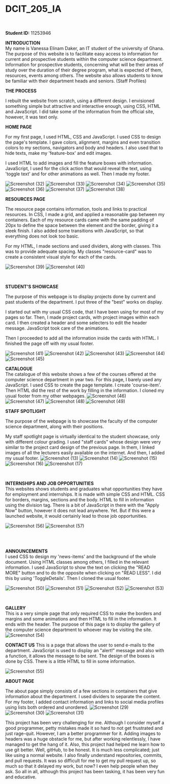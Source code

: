 # DCIT_205_IA
</br>

**Student ID:** 11253946
</br>

**INTRODUCTION** </br>
My name is Vanessa Elinam Daker, an IT student of the university of Ghana. The purpose of this website is to facilitate easy access to information for current and prospective students within the computer science department.
Information for prospective students, concerning what will be their areas of study over the duration of their degree program, what is expected of them, resources, events among others. The website also allows students to know be familiar with their department heads and seniors. (Staff Profiles)

**THE PROCESS** </br>

I rebuilt the website from scratch, using a different design. I envisioned something simple but attractive and interactive enough,
using CSS, HTML and JavaScript. I did take some of the information from the official site, however, it was text only.

**HOME PAGE** </br>

For my first page, I used HTML, CSS and JavaScript. I used CSS to design the page's template. I gave colors, alignment, margins and even transition colors to my sections, navigators and body and headers. I also used that to hide texts, make my 'feature-box' and edit images. </br>

I used HTML to add images and fill the feature boxes with information. JavaScript, I used for the click action that would reveal the text, using 'toggle text' and for other animations as well. Then I made my footer.

![Screenshot (32)](https://github.com/dakerv/11253946_DCIT205/assets/152215153/b52dc37b-90e6-427c-a139-2eacf1b8962c)
![Screenshot (33)](https://github.com/dakerv/11253946_DCIT205/assets/152215153/22e11276-4e49-436d-8648-c7359fde30a6)
![Screenshot (34)](https://github.com/dakerv/11253946_DCIT205/assets/152215153/e196417b-2508-45f6-ab06-1f1818d19090)
![Screenshot (35)](https://github.com/dakerv/11253946_DCIT205/assets/152215153/d1f8a70f-3be2-4a49-8f24-8b47966444c9)
![Screenshot (36)](https://github.com/dakerv/11253946_DCIT205/assets/152215153/6788025e-99fd-4efa-a818-bc617407296b)
![Screenshot (37)](https://github.com/dakerv/11253946_DCIT205/assets/152215153/e2e69afd-7a52-4620-827e-cf7f1b3637d8)
![Screenshot (38)](https://github.com/dakerv/11253946_DCIT205/assets/152215153/ff55cb4c-72b8-46ea-a8aa-530cb212148c)








**RESOURCES PAGE**</br>

The resource page contains information, tools and links to practical resources. In CSS, I made a grid, and applied a reasonable gap between my containers.
Each of my resource cards came with the same padding of 20px to define the space between the element and the border, giving it a sleek finish. I also added some transitions with JavaScript, so that everything does not look too basic.

For my HTML, I made sections and used dividers, along with classes. This was to provide adequate spacing. My classes "resource-card" was to create a consistent visual style for each of the cards.

![Screenshot (39)](https://github.com/dakerv/11253946_DCIT205/assets/152215153/71470ad0-d79b-4bdb-8fe8-9256fe223332)
![Screenshot (40)](https://github.com/dakerv/11253946_DCIT205/assets/152215153/542e1588-c09e-4913-a9aa-391bd2cd5883)


</br>

**STUDENT'S SHOWCASE**</br>

The purpose of this webpage is to display projects done by current and past students of the department. I put three of the "best" works on display.

I started out with my usual CSS code, that I have been using for most of my pages so far. Then, I made project cards, with project images within each card. I then created a header and some selecters to edit the header message. JavaScript took care of the animations.

Then I proceeded to add all the information inside the cards with HTML. I finished the page off with my usual footer.

![Screenshot (41)](https://github.com/dakerv/11253946_DCIT205/assets/152215153/53c0563c-83bc-4d07-ae01-f590fb64194d)
![Screenshot (42)](https://github.com/dakerv/11253946_DCIT205/assets/152215153/7c24031f-051a-4a9c-888a-fe2adb24d116)
![Screenshot (43)](https://github.com/dakerv/11253946_DCIT205/assets/152215153/0359c4b3-b95d-403e-9d6a-698211e012d9)
![Screenshot (44)](https://github.com/dakerv/11253946_DCIT205/assets/152215153/2c2ef696-8a2b-4bff-9886-e11d2755fd70)
![Screenshot (45)](https://github.com/dakerv/11253946_DCIT205/assets/152215153/d7657f00-8745-4042-99f5-85901338ad05)






**CATALOGUE** </br>
The catalogue of this website shows a few of the courses offered at the computer science department in year two. For this page, I barely used any JavaScript. I used CSS to create the page template. I create 'course-item'. Then HTML did the rest of the work by filling in the information. I cloned my usual footer from my other webpages.
![Screenshot (46)](https://github.com/dakerv/11253946_DCIT205/assets/152215153/bdebd6f6-492f-469f-88d2-a573656f09ba)
![Screenshot (47)](https://github.com/dakerv/11253946_DCIT205/assets/152215153/5970c97e-a2fe-4290-85a2-ab21bf64b127)
![Screenshot (48)](https://github.com/dakerv/11253946_DCIT205/assets/152215153/8b761bd8-e61a-4748-b06a-3820760ed801)
![Screenshot (49)](https://github.com/dakerv/11253946_DCIT205/assets/152215153/6777beca-fd47-4010-b575-ae719e53637b)





**STAFF SPOTLIGHT** </br>

The purpose of the webpage is to showcase the faculty of the computer science department, along with their positions. </br>

My staff spotlight page is virtually identical to the student showcase, only with different colour grading. I used "staff cards" whose design were very similar to the project card design of the previous page. In them, I linked images of all the lecturers easily available on the internet. And then, I added my usual footer.
![Screenshot (13)](https://github.com/dakerv/11253946_DCIT205/assets/152215153/59a247ec-4bb1-4220-b25a-bfd01f7207cb)
![Screenshot (14)](https://github.com/dakerv/11253946_DCIT205/assets/152215153/0b854913-d2f0-4b72-8541-71ac29ccc35e)
![Screenshot (15)](https://github.com/dakerv/11253946_DCIT205/assets/152215153/9a442187-c914-4780-b819-83ec9fff9ceb)
![Screenshot (16)](https://github.com/dakerv/11253946_DCIT205/assets/152215153/e6044106-6e0c-40bc-b828-9f850a0368d6)
![Screenshot (17)](https://github.com/dakerv/11253946_DCIT205/assets/152215153/f4ccf414-da42-4982-84c8-e62aa6be32e2)

</br>

**INTERNSHIPS AND JOB OPPORTUNITIES** </br>
This websites shows students and graduates what opportunities they have for employment and internships. It is made with simple CSS and HTML. CSS for borders, margins, sections and the body. HTML to fill in information using the division tag. There is a bit of JavaScript in there with the "Apply Now" button, however it does not lead anywhere. Yet. But if this were a launched website, it would certainly lead to those job opportunities.

![Screenshot (56)](https://github.com/dakerv/11253946_DCIT205/assets/152215153/c1d76de1-2886-463c-94f0-5d8020fdbe47)
![Screenshot (57)](https://github.com/dakerv/11253946_DCIT205/assets/152215153/c69bf3bf-a3ab-40e4-8fd7-0cd6e31598c7)

</br>

</br>

**ANNOUNCEMENTS** </br>
I used CSS to design my 'news-items' and the background of the whole document. Using HTML classes among others, I filled in the relevant information. I used JavaScript to show the text on clicking the "READ MORE" button and to do the opposite when clicking on "READ LESS". I did this by using 'ToggleDetails'. Then I cloned the usual footer.

![Screenshot (50)](https://github.com/dakerv/11253946_DCIT205/assets/152215153/67667e03-83f0-4f8b-8b61-1c4b822b8e51)
![Screenshot (51)](https://github.com/dakerv/11253946_DCIT205/assets/152215153/d8e6fd0b-42a1-437f-bc26-ba93eb2a433b)
![Screenshot (52)](https://github.com/dakerv/11253946_DCIT205/assets/152215153/5c926fe4-0b3f-4f52-aed8-911087480bae)
![Screenshot (53)](https://github.com/dakerv/11253946_DCIT205/assets/152215153/cb1488ed-ed4a-45e7-8047-e62051626628)


</br>

**GALLERY** </br>
This is a very simple page that only required CSS to make the borders and margins and some animations and then HTML to fill in the information. It ends with the header. The purpose of this page is to display the gallery of the computer science department to whoever may be visiting the site.
![Screenshot (54)](https://github.com/dakerv/11253946_DCIT205/assets/152215153/e277af96-693d-495d-9c48-d28f8cef8f61)


**CONTACT US**
This is a page that allows the user to send e-mails to the department. JavaScript is used to display an "alert!" message and also with a function, it allows the message to be sent. The design of the boxes is done by CSS. There is a little HTML to fill in some information.

![Screenshot (55)](https://github.com/dakerv/11253946_DCIT205/assets/152215153/122f7326-1761-4ff5-b19d-e947b7a5dd8c)


**ABOUT PAGE**</br>

The about page simply consists of a few sections in containers that give information about the department. I used dividers to separate the content.
For my footer, I added contact information and links to social media profiles using lists both ordered and unordered.
![Screenshot (29)](https://github.com/dakerv/11253946_DCIT205/assets/152215153/63c5df1e-4119-4ee5-a938-bacdca5dd03d)
![Screenshot (30)](https://github.com/dakerv/11253946_DCIT205/assets/152215153/8445c9d2-b961-4b14-8e39-e6480460ba2b)
![Screenshot (31)](https://github.com/dakerv/11253946_DCIT205/assets/152215153/683e6d16-f2aa-464d-b75d-32c07938f94a)

This project has been very challenging for me. Although I consider myself a good programmer, petty mistakes made it so hard to not get frustrated and just rage-quit. However, I am a better programmer for it. Adding images to headers was a huge obstacle for me, but after working relentlessly, I have managed to get the hang of it. Also, this project had helped me learn how to use git better. Well, gitHub, to be honest. It is much less complicated; just like using a normal website. I also finally understand repositories, commits, and pull requests. It was so difficult for me to get my pull request up, so much so that it delayed my work, but now? I even help people when they ask. So all in all, although this project has been tasking, it has been very fun and educative. 





